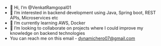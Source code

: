 - 👋 Hi, I’m @VenkatRamgopal01
- 👀 I’m interested in backend development using Java, Spring boot, REST APIs, Microservices etc
- 🌱 I’m currently learning AWS, Docker
- 💞️ I’m looking to collaborate on projects where I could improve my knowledge on backend technologies
- You can reach me on this email - dynamichero07@gmail.com

<!---
VenkatRamgopal01/VenkatRamgopal01 is a ✨ special ✨ repository because its `README.md` (this file) appears on your GitHub profile.
You can click the Preview link to take a look at your changes.
--->
